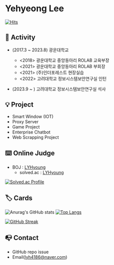Yehyeong Lee
=============

[![Hits](https://hits.seeyoufarm.com/api/count/incr/badge.svg?url=https%3A%2F%2Fgithub.com%2FLYHyoung&count_bg=%2379C83D&title_bg=%23555555&icon=&icon_color=%23E7E7E7&title=hits&edge_flat=false)](https://hits.seeyoufarm.com)

🧾 Activity
------------
+ (2017.3 ~ 2023.8) 광운대학교
  + <2018> 광운대학교 중앙동아리 ROLAB 교육부장
  + <2021> 광운대학교 중앙동아리 ROLAB 부회장
  + <2021> (주)인더포레스트 현장실습
  + <2022> 고려대학교 정보시스템보안연구실 인턴

+ (2023.9 ~ ) 고려대학교 정보시스템보안연구실 석사

💡 Project
----------
+ Smart Window (IOT)
+ Proxy Server
+ Game Project
+ Enterprise Chatbot
+ Web Scrapping Project

⌨️ Online Judge
----------------
+ BOJ : [LYHyoung](https://www.acmicpc.net/user/lyh4186)
  + solved.ac : [LYHyoung](https://solved.ac/profile/lyh4186)

[![Solved.ac Profile](http://mazassumnida.wtf/api/v2/generate_badge?boj=lyh4186)](https://solved.ac/lyh4186/)


🏷️ Cards
---------
![Anurag's GitHub stats](https://github-readme-stats.vercel.app/api?username=LYHyoung&show_icons=true&theme=gruvbox) [![Top Langs](https://github-readme-stats.vercel.app/api/top-langs/?username=LYHyoung&layout=compact)](https://github.com/anuraghazra/github-readme-stats)

[![GitHub Streak](https://github-readme-streak-stats.herokuapp.com/?user=LYHyoung&theme=default)](https://git.io/streak-stats)


📭 Contact
-----------
+ GitHub repo issue
+ Email(lyh4186@naver.com)

<!--
**LYHyoung/LYHyoung** is a ✨ _special_ ✨ repository because its `README.md` (this file) appears on your GitHub profile.

Here are some ideas to get you started:

- 🔭 I’m currently working on ...
- 🌱 I’m currently learning ...
- 👯 I’m looking to collaborate on ...
- 🤔 I’m looking for help with ...
- 💬 Ask me about ...
- 📫 How to reach me: ...
- 😄 Pronouns: ...
- ⚡ Fun fact: ...
-->
